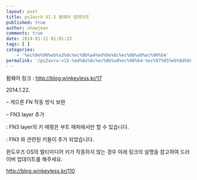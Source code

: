 ```yaml
---
layout: post
title: ps2avrU V1.5 펌웨어 업데이트
published: true
author: showjean
comments: true
date: 2014-01-22 01:01:23
tags: [ ]
categories:
    - '%ec%9e%90%eb%a3%8c%ec%8b%a4%ed%8e%8c%ec%9b%a8%ec%96%b4'
permalink: '/ps2avru-v15-%ed%8e%8c%ec%9b%a8%ec%96%b4-%ec%97%85%eb%8d%b0%ec%9d%b4%ed%8a%b8-14'
---
```

펌웨어 링크 : http://blog.winkeyless.kr/17





2014.1.22.



&#8211; 게으른 FN 작동 방식 보완

&#8211; FN3 layer 추가

: FN3 layer의 키 매핑은 부트 매퍼에서만 할 수 있습니다.

: FN3 와 관련된 키들이 추가 되었습니다.













윈도우즈 OS의 멀티미디어 키가 작동하지 않는 경우 아래 링크의 설명을 참고하여 드라이버 업데이트를 해주세요.



http://blog.winkeyless.kr/110
